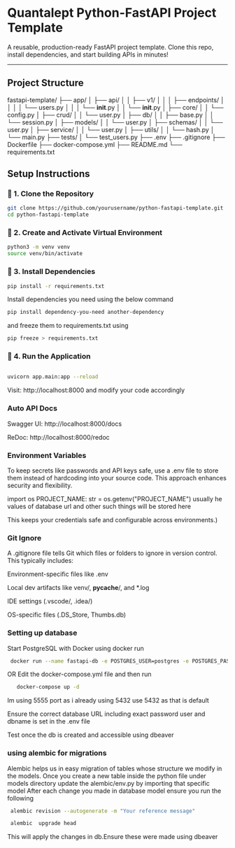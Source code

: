 # Quantalept Python-FastAPI Project Template

A reusable,  production-ready FastAPI project template. Clone this repo, install dependencies, and start building APIs in minutes!

---

##  Project Structure

fastapi-template/
├── app/
│   ├── api/
│   │   ├── v1/
│   │   │   ├── endpoints/
│   │   │   │   └── users.py
│   │   │   └── __init__.py
│   │   └── __init__.py
│   ├── core/
│   │   └── config.py
│   ├── crud/
│   │   └── user.py
│   ├── db/
│   │   ├── base.py
│   │   └── session.py
│   ├── models/
│   │   └── user.py
│   ├── schemas/
│   │   └── user.py
│   ├── service/
│   │   └── user.py
│   ├── utils/
│   │   └── hash.py
│   └── main.py
├── tests/
│   └── test_users.py
├── .env
├── .gitignore
├── Dockerfile
├── docker-compose.yml
├── README.md
└── requirements.txt

##  Setup Instructions

### 🔹 1. Clone the Repository

```bash
git clone https://github.com/yourusername/python-fastapi-template.git
cd python-fastapi-template 
```


### 🔹 2. Create and Activate Virtual Environment

``` bash
python3 -m venv venv
source venv/bin/activate
```
### 🔹 3. Install Dependencies

``` bash
pip install -r requirements.txt  
```

Install dependencies you need using the below command 
``` bash
pip install dependency-you-need another-dependency 
```
and freeze them to requirements.txt using 

``` bash
pip freeze > requirements.txt
```

### 🔹 4. Run the Application
``` bash

uvicorn app.main:app --reload
```

Visit: http://localhost:8000 and modify your code accordingly

###  Auto API Docs

Swagger UI: http://localhost:8000/docs

ReDoc: http://localhost:8000/redoc

###  Environment Variables
To keep secrets like passwords and API keys safe, use a .env file to store them instead of hardcoding into your source code. This approach enhances security and flexibility.


import os
PROJECT_NAME: str = os.getenv("PROJECT_NAME")
usually he values of database url and other such things will be stored here 

This keeps your credentials safe and configurable across environments.)

### Git Ignore

A .gitignore file tells Git which files or folders to ignore in version control. This typically includes:

Environment-specific files like .env

Local dev artifacts like venv/, __pycache__/, and *.log

IDE settings (.vscode/, .idea/)

OS-specific files (.DS_Store, Thumbs.db)

###  Setting  up database

 Start PostgreSQL with Docker using docker run 

``` bash
 docker run --name fastapi-db -e POSTGRES_USER=postgres -e POSTGRES_PASSWORD=postgres -e POSTGRES_DB=fastapi_db -p 5432:5432 -d postgres
```
OR
 Edit the docker-compose.yml file and then run 
 ``` bash
    docker-compose up -d
 ```

 Im using 5555 port as i already using 5432 use 5432 as that is default

 Ensure the correct database URL including exact password user and dbname is set in the .env file 

 Test once the db is created and accessible using dbeaver

###  using alembic for migrations
 Alembic helps us in easy migration of tables whose structure we modify in the models.
 Once you create a new table inside the python file under models directory update the alembic/env.py by importing that specific model
 After each change you made in database model ensure you run the following 
```bash
 alembic revision --autogenerate -m "Your reference message"

 alembic  upgrade head 
 ```
 This will apply the changes in db.Ensure these were made using dbeaver 
 
